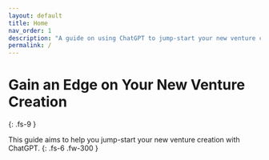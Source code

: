 ```yaml
---
layout: default
title: Home
nav_order: 1
description: "A guide on using ChatGPT to jump-start your new venture creation!"
permalink: /
---
```


# Gain an Edge on Your New Venture Creation
{: .fs-9 }

This guide aims to help you jump-start your new venture creation with ChatGPT.
{: .fs-6 .fw-300 }